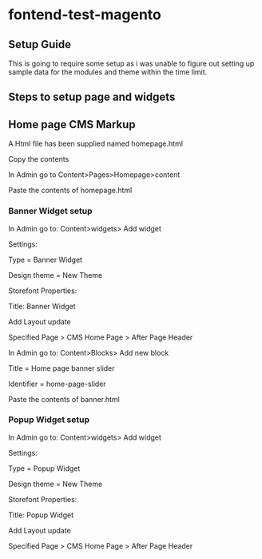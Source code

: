 # fontend-test-magento

## Setup Guide

This is going to require some setup as i was unable to figure out setting up sample data for the modules and theme within the time limit.

## Steps to setup page and widgets

## Home page CMS Markup

A Html file has been supplied named homepage.html

Copy the contents

In Admin go to Content>Pages>Homepage>content

Paste the contents of homepage.html

### Banner Widget setup

In Admin go to: Content>widgets> Add widget

Settings:

Type = Banner Widget

Design theme = New Theme

Storefont Properties:

Title: Banner Widget

Add Layout update 

Specified Page > CMS Home Page > After Page Header

In Admin go to: Content>Blocks> Add new block

Title = Home page banner slider

Identifier = home-page-slider

Paste the contents of banner.html

### Popup Widget setup

In Admin go to: Content>widgets> Add widget

Settings:

Type = Popup Widget

Design theme = New Theme

Storefont Properties:

Title: Popup Widget

Add Layout update 

Specified Page > CMS Home Page > After Page Header
